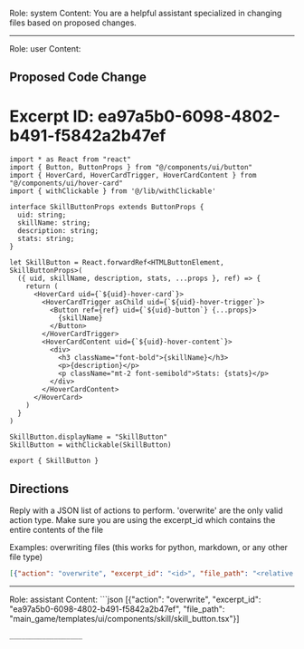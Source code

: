 Role: system
Content: You are a helpful assistant specialized in changing files based on proposed changes.
__________________
Role: user
Content: 
## Proposed Code Change
# Excerpt ID: ea97a5b0-6098-4802-b491-f5842a2b47ef
```main_game/templates/ui/components/skill/skill_button.tsx
import * as React from "react"
import { Button, ButtonProps } from "@/components/ui/button"
import { HoverCard, HoverCardTrigger, HoverCardContent } from "@/components/ui/hover-card"
import { withClickable } from '@/lib/withClickable'

interface SkillButtonProps extends ButtonProps {
  uid: string;
  skillName: string;
  description: string;
  stats: string;
}

let SkillButton = React.forwardRef<HTMLButtonElement, SkillButtonProps>(
  ({ uid, skillName, description, stats, ...props }, ref) => {
    return (
      <HoverCard uid={`${uid}-hover-card`}>
        <HoverCardTrigger asChild uid={`${uid}-hover-trigger`}>
          <Button ref={ref} uid={`${uid}-button`} {...props}>
            {skillName}
          </Button>
        </HoverCardTrigger>
        <HoverCardContent uid={`${uid}-hover-content`}>
          <div>
            <h3 className="font-bold">{skillName}</h3>
            <p>{description}</p>
            <p className="mt-2 font-semibold">Stats: {stats}</p>
          </div>
        </HoverCardContent>
      </HoverCard>
    )
  }
)

SkillButton.displayName = "SkillButton"
SkillButton = withClickable(SkillButton)

export { SkillButton }
```

## Directions
Reply with a JSON list of actions to perform. 'overwrite' are the only valid action type. 
Make sure you are using the excerpt_id which contains the entire contents of the file

Examples:
overwriting files (this works for python, markdown, or any other file type)
```json output_example1
[{"action": "overwrite", "excerpt_id": "<id>", "file_path": "<relative file path>"}]
```

__________________
Role: assistant
Content: ```json
[{"action": "overwrite", "excerpt_id": "ea97a5b0-6098-4802-b491-f5842a2b47ef", "file_path": "main_game/templates/ui/components/skill/skill_button.tsx"}]
```
__________________

